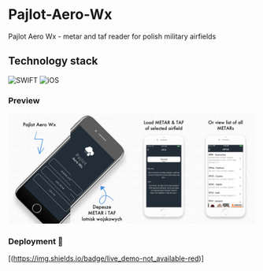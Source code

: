# Pajlot-Aero-Wx
Pajlot Aero Wx - metar and taf reader for polish military airfields


## Technology stack
![SWIFT](https://img.shields.io/badge/swift-%234ea94b.svg?style=for-the-badge&logo=swift&logoColor=white) 
![iOS](https://img.shields.io/badge/ios-%23404d59.svg?style=for-the-badge&logo=iOS&logoColor=%2361DAFB) 



### Preview
![preview][preview1-url]

[preview1-url]: https://raw.githubusercontent.com/pajlotapps/Pajlot-Aero-Wx/master/Preview.png

### Deployment 👋 
[(https://img.shields.io/badge/live_demo-not_available-red)]
